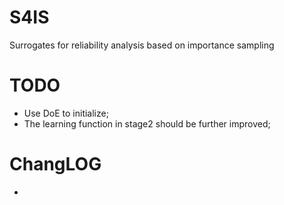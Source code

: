 # S4IS
Surrogates for reliability analysis based on importance sampling

# TODO
* Use DoE to initialize;
* The learning function in stage2 should be further improved;

# ChangLOG
* 
